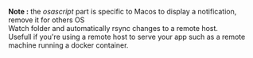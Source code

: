 __Note :__ the _osascript_ part is specific to Macos to display a notification, remove it for others OS  
Watch folder and automatically rsync changes to a remote host.  
Usefull if you're using a remote host to serve your app such as a remote machine running a docker container.  
